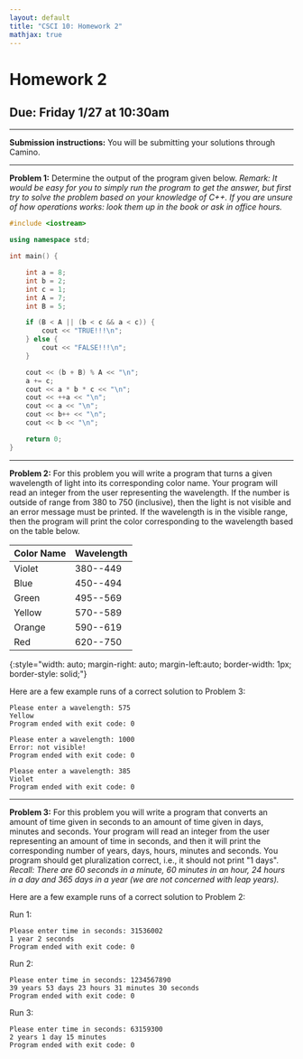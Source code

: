 ```yaml
---
layout: default
title: "CSCI 10: Homework 2"
mathjax: true
---
```


# Homework 2

## Due: Friday 1/27 at 10:30am

---

__Submission instructions:__ You will be submitting your solutions through Camino.

---

__Problem 1:__ Determine the output of the program given below. _Remark: It
would be easy for you to simply run the program to get the answer, but first
try to solve the problem based on your knowledge of C++. If you are
unsure of how operations works: look them up in the book or
ask in office hours._

```cpp
#include <iostream>

using namespace std;

int main() {

    int a = 8;
    int b = 2;
    int c = 1;
    int A = 7;
    int B = 5;

    if (B < A || (b < c && a < c)) {
        cout << "TRUE!!!\n";
    } else {
        cout << "FALSE!!!\n";
    }

    cout << (b + B) % A << "\n";
    a += c;
    cout << a * b * c << "\n";
    cout << ++a << "\n";
    cout << a << "\n";
    cout << b++ << "\n";
    cout << b << "\n";

    return 0;
}
```

---

__Problem 2:__ For this problem you will write a program that turns a given
wavelength of light into its corresponding color name. Your program will read an
integer from the user representing the wavelength. If the number is outside of
range from 380 to 750 (inclusive), then the light is not visible and an error
message must be printed. If the wavelength is in the visible range, then the program will
print the color corresponding to the wavelength based on the table below.

| Color Name | Wavelength |
|------------|------------|
| Violet     | 380--449   |
| Blue       | 450--494   |
| Green      | 495--569   |
| Yellow     | 570--589   |
| Orange     | 590--619   |
| Red        | 620--750   |
{:style="width: auto; margin-right: auto; margin-left:auto; border-width: 1px; border-style: solid;"}

Here are a few example runs of a correct solution to Problem 3:

```
Please enter a wavelength: 575
Yellow
Program ended with exit code: 0
```

```
Please enter a wavelength: 1000
Error: not visible!
Program ended with exit code: 0
```

```
Please enter a wavelength: 385
Violet
Program ended with exit code: 0
```

---

__Problem 3:__ For this problem you will write a program that converts an amount
of time given in seconds to an amount of time given in days, minutes and
seconds. Your program will read an integer from the user representing an amount
of time in seconds, and then it will print the corresponding number of years, days, hours,
minutes and seconds. You program should get pluralization correct, i.e., it
should not print "1 days". _Recall: There are 60 seconds in a minute,
60 minutes in an hour, 24 hours in a day and 365 days in a year (we are not concerned
    with leap years)._

Here are a few example runs of a correct solution to Problem 2:

Run 1:

```
Please enter time in seconds: 31536002
1 year 2 seconds
Program ended with exit code: 0
```

Run 2:

```
Please enter time in seconds: 1234567890
39 years 53 days 23 hours 31 minutes 30 seconds
Program ended with exit code: 0
```

Run 3:

```
Please enter time in seconds: 63159300
2 years 1 day 15 minutes
Program ended with exit code: 0
```


